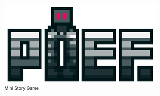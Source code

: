 ![alt text](https://github.com/Chooken/Poef./blob/main/ConceptArt/Poef-title-transparent.png?raw=true)
Mini Story Game
